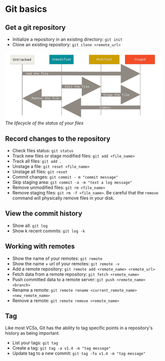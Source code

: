 # Git basics
## Get a git repository
 - Initialize a repository in an existing directory: ```git init```
 - Clone an existing repository: ```git clone <remote_url>```

![version control](images/27_lifecycle.png)<br>*The lifecycle of the status of your files*
## Record changes to the repository
 - Check files status: ```git status```
 - Track new files or stage modified files: ```git add <file_name>```
 - Track all files: ```git add .```
 - Unstage a file: ```git reset <file_name>```
 - Unstage all files: ```git reset```
 - Commit changes: ```git commit - m "commit message"```
 - Skip staging area: ```git commit -a -m "text a log message"```
 - Remove unmodified files: ```git rm <file_name>```
 - Remove staging files: ```git rm -f <file_name>```. Be careful that the ```remove``` command will physically remove files in your disk.
 
## View the commit history
 - Show all: ```git log```
 - Show k recent commits: ```git log -k```
 
## Working with remotes
 - Show the name of your remotes: ```git remote```
 - Show the name + url of your remotes: ```git remote -v```
 - Add a remote repository: ```git remote add <remote_name> <remote_url>```
 - Fetch data from a remote repository: ```git fetch <remote_name>```
 - Push committed data to a remote server: ```git push <remote_name> <branch>```
 - Rename a remote: ```git remote rename <current_remote_name> <new_remote_name>```
 - Remove a remote: ```git remote remove <remote_name>```
 
## Tag
Like most VCSs, Git has the ability to tag specific points in a repository's history as being important.
 - List your tags: ```git tag```
 - Create a tag: ```git tag -a v1.4 -m "tag message"```
 - Update tag to a new commit: ```git tag -fa v1.4 -m "tag message"```